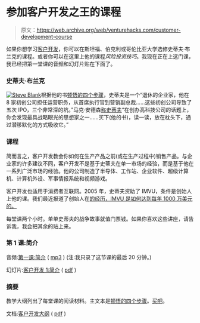 # 参加客户开发之王的课程

> 原文：<https://web.archive.org/web/venturehacks.com/customer-development-course>

如果你想学习[客户开发](https://web.archive.org/web/20220928215011/http://venturehacks.com/articles/customer-development)，你可以在斯坦福、伯克利或哥伦比亚大学选修史蒂夫·布兰克的课程。或者你可以在这里上他的课程*风险投资技巧*。我现在正在上这门课，我已经把第一堂课的音频和幻灯片贴在下面了。

### 史蒂夫·布兰克

[![](img/d6710617f6d4e0c334d2139f6d6fd9aa.png "Steve Blank")](https://web.archive.org/web/20220928215011/http://venturehacks.com/articles/customer-development)根据他的书[顿悟的四个步骤](https://web.archive.org/web/20220928215011/http://www.amazon.com/gp/product/0976470705?ie=UTF8&tag=httpventureco-20&linkCode=as2&camp=1789&creative=390957&creativeASIN=0976470705)，史蒂夫是一个“退休的企业家，他在 8 家初创公司担任运营职务，从首席执行官到营销副总裁……这些初创公司导致了五次 IPO，三个非常深的坑。”马克·安德森[称史蒂夫](https://web.archive.org/web/20220928215011/http://blog.pmarca.com/2007/07/book-of-the-w-1.html)“在创办高科技公司的话题上，你会发现最具战略眼光的思想家之一……买下(他的书)，读一读，放在枕头下，通过潜移默化的方式吸收它。”

### 课程

简而言之，客户开发教会你如何在生产产品之前(或在生产过程中)销售产品。与企业家的许多建议不同，客户开发不是基于史蒂夫在单一市场的经验，而是基于他在一系列广泛市场的经验。他的公司制造了半导体、工作站、企业软件、超级计算机、计算机外设、军事情报系统和视频游戏。

客户开发也适用于消费者互联网。2005 年，史蒂夫资助了 IMVU，条件是创始人上他的课。我们最近报道了创始人在[的经历，IMVU 是如何达到每年 1000 万美元的。](https://web.archive.org/web/20220928215011/http://venturehacks.com/articles/lean-startup)

每堂课两个小时。单单史蒂夫的战争故事就值门票钱。如果你喜欢这些讲座，请告诉我，我会把其余的贴上来。

### 第 1 课:简介

<param name="movie" value="http://static.odeo.com/flash/player_audio_embed_v2.swf"><param name="FlashVars" value="jStr=[{'id': 24218857}]">

音频:[第一课:简介](https://web.archive.org/web/20220928215011/http://odeo.com/episodes/24218857-Customer-Development-1-Introduction) ( [mp3](https://web.archive.org/web/20220928215011/http://venturehacks.wpengine.com/wp-content/uploads/2009/02/customer-development-1-introduction.mp3) )
(注:我只录了这节课的最后 20 分钟。)

幻灯片:[客户开发 1:简介](https://web.archive.org/web/20220928215011/http://www.slideshare.net/venturehacks/customer-development-1-introduction) ( [pdf](https://web.archive.org/web/20220928215011/http://venturehacks.wpengine.com/wp-content/uploads/2009/02/customer-development-1-introduction.pdf) )

### 摘要

教学大纲列出了每堂课的阅读材料。主文本是[顿悟的四个步骤](https://web.archive.org/web/20220928215011/http://www.amazon.com/gp/product/0976470705?ie=UTF8&tag=httpventureco-20&linkCode=as2&camp=1789&creative=390957&creativeASIN=0976470705)。[买吧](https://web.archive.org/web/20220928215011/http://www.amazon.com/gp/product/0976470705?ie=UTF8&tag=httpventureco-20&linkCode=as2&camp=1789&creative=390957&creativeASIN=0976470705)。

文档:[客户开发大纲](https://web.archive.org/web/20220928215011/http://www.slideshare.net/venturehacks/customer-development-syllabus) ( [pdf](https://web.archive.org/web/20220928215011/http://venturehacks.wpengine.com/wp-content/uploads/2009/02/spring-2009-berkeley-haas-customer-development-syllabus.pdf) )